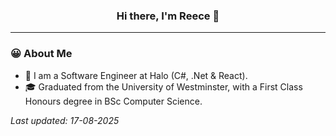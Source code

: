 <div align="center">
  <h3>Hi there, I'm Reece 👋</h3>
</div>

---

### 😀 About Me

- 💼 I am a Software Engineer at Halo (C#, .Net & React).
- 🎓 Graduated from the University of Westminster, with a First Class Honours degree in BSc Computer Science.

*Last updated: 17-08-2025*
